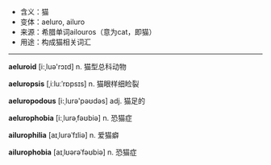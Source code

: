 - <span class="definition">含义：猫</span>
- <span class="definition">变体：aeluro, ailuro</span>
- <span class="definition">来源：希腊单词ailouros（意为cat，即猫）</span>
- <span class="definition">用途：构成猫相关词汇</span>

---

<span class="vocabulary">**aeluroid**</span> [i:ˌluә'rɔɪd] n. 猫型总科动物

<span class="vocabulary">**aeluropsis**</span> [ˌiːluːˈrɒpsɪs] n. 猫眼样细睑裂

<span class="vocabulary">**aeluropodous**</span> [i:ˌlurә'pəʊdәs] adj. 猫足的

<span class="vocabulary">**aelurophobia**</span> [i:ˌlurəˌfəʊbiə] n. 恐猫症


<span class="vocabulary">**ailurophilia**</span> [aɪˌlurəˈfɪliə] n. 爱猫癖

<span class="vocabulary">**ailurophobia**</span> [aɪˌlʊərəˈfəʊbiə] n. 恐猫症


